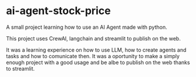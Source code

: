 # ai-agent-stock-price
A small project learning how to use an AI Agent made with python.

This project uses CrewAI, langchain and streamlit to publish on the web.

It was a learning experience on how to use LLM, how to create agents and tasks and how to comunicate then. 
It was a oportunity to make a simply enough project with a good usage and be albe to publish on the web thanks to streamlit.
